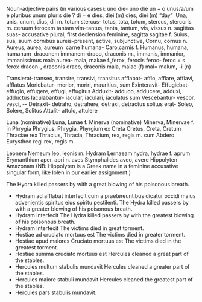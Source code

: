 
Noun-adjective pairs (in various cases):
uno die- uno die un + o unus/a/um e pluribus unum pluris die ? di + e dies, diei (m) dies, diei (m) “day” 
Una, unis, unum, dius, dii m.
totum stercus- totus, tota, totum, stercus, stercoris m.
ceruum ferocem
tantam vim-tantus, tanta, tantum, vis, vissus n.
sagittas suas- accusative plural, first declension feminine, sagitta sagitae f. Suius, sua, suum
cornibus aureis-present, active, subjunctive, Cornu, cornus n. Aureus, aurea, aureum 
carne humana- Caro,carnis f. Humanus, humana, humanum 
draconem immanem-draco, draconis m., immanis, immanior, immanissimus
mala aurea- mala, makae f.,ferox, ferocis feroc- feroc + s ferox dracon-,  draconis draco, draconis mala, malae (f) mal= malum, -i (n) 

Transierat-transeo, transire, transivi, transitus
afflabat- afflo, afflare, afflavi, afflatus
Moriebatur- morior, moriri, mauritius, sum
Exinteravit- 
Effugiebat- effugio, effugere, effugi, effugitus
Adduxit- adduco, adducere, adduxi, adductus
Iaculabantur- iacular, iaculari, iaculatus sum
Vescebantur- vescor, vesci, --
Detraxit- detraho, detrahere, detraxi, detractus
solitus erat- Soleo, Solere, Solitus
Attulit- attulo, attulere

Luna (nominative) Luna, Lunae f.
Minerva (nominative) Minerva, Minervae f.
in Phrygia Phrygius, Phrygia, Phyrgium
ex Creta Cretus, Creta, Cretum 
Thraciae rex Thracius, Thracia, Thracium, rex, regis m.
cum Abdero
Eurystheo regi rex, regis m.

Leonem Nemeum leo, leonis m. 
Hydram Lernaeam hydra, hydrae f. 
aprum Erymanthium aper, apri n. 
aves Stymphalides aveo, avere 
Hippolyten Amazonam (NB: Hippolyten is a Greek name in a feminine accusative singular form, like Iolen in our earlier assignment.) 


The Hydra killed passers by with a great blowing of his poisonous breath.
- Hydram ad afflabat interfecit 
cum a praetereuntibus dicatur occidi maius advenientis spiritus eius spiritu pestilenti.
The Hydra killed passers by with a greater blowing of his poisonous breath.
- Hydram interfecit
The Hydra killed passers by with the greatest blowing of his poisonous breath.
- Hydram interfecit
The victims died in great torment.
- Hostiae ad cruciato mortuus est
The victims died in greater torment.
- Hostiae apud maiores
Cruciato mortuus est
The victims died in the greatest torment.
- Hostiae summa cruciato
mortuus est
Hercules cleaned a great part of the stables.
- Hercules multum stabulis
 mundavit
Hercules cleaned a greater part of the stables.
- Hercules maiore stabuli
mundavit
Hercules cleaned the greatest part of the stables.
- Hercules pars stabulis
mundavit.




